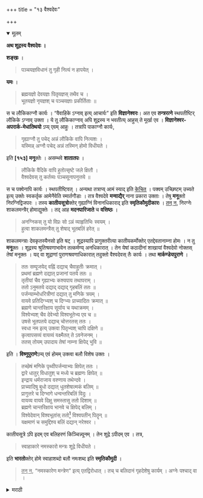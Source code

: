 +++
title = "१३ वैश्वदेवः"

+++

<details open><summary>मूलम्</summary>

**अथ शूद्रस्य वैश्वदेवः ।**

**शङ्खः** ।

> पञ्चयज्ञविधानं तु गृही नित्यं न हापयेत् ।

**यमः** ।

> ब्रह्मयज्ञो देवयज्ञः पितृयज्ञस् तथैव च ।  
भूतयज्ञो नृयज्ञश् च पञ्चयज्ञाः प्रकीर्तिताः ॥

स च लौकिकाग्नौ कार्यः । “वैवाहिके ऽग्नाव् इत्य् आचार्यः” इति **विज्ञानेश्वरः**। अत एव **तन्त्ररत्ने** स्थपतीष्टिर् लौकिके ऽग्नाव् उक्ता । ये तु लौकिकाग्नाव् अपि शूद्रस्य न भवतीत्य् आहुस् ते मूर्खा एव । **विज्ञानेश्वर-अपरार्क-मेधातिथयो** ऽप्य् एवम् आहुः । तत्रापि पाकाग्नौ कार्यः,

> गृह्याग्नौ तु पचेद् अन्नं लौकिके वापि नित्यशः ।  
यस्मिन्न् अग्नौ पचेद् अन्नं तस्मिन् होमो विधीयते ।

इति **[१५३]** **मनू**क्तेः । असम्भवे **शातातपः** ।

> लौकिके वैदिके वापि हुतोत्सृष्टे जले क्षितौ ।  
वैश्वदेवस् तु कर्तव्यः पञ्चसूनापनुत्तये ॥

स च पक्वेनापि कार्यः । स्थपतीष्टिवत् । अन्यथा तत्राप्य् आमं स्याद् इति <u>केचित्</u> । पक्वम् उच्छिष्टम् उच्यते इत्य् उक्तेः स्वकर्तृक आमेनैवेति स्मार्तगौडाः । तत्र वैश्वदेवे **मन्वाद्यैर्** नाना प्रकारा उक्ताः । तेषु **मनू**क्तो निरग्निद्विजपरः । तस्य **कातीयसूत्रो**क्तेर् गृह्याग्निं विनानधिकाराद् इति **स्मृतिकौमुदीकारः** । <u>तन् न</u>, निरग्नेः शाकलमन्त्रैर् होमाद्युक्तेः । तद् आह **मदनपारिजाते** च **वसिष्ठः** । 

> अनग्निकस् तु यो विप्रः सो ऽन्नं व्याहृतिभिः स्वयम् ।  
हुत्वा शाकलमन्त्रैस् तु शेषाद् भूतबलिं हरेत् ॥

शाकलमन्त्राः देवकृतस्यैनसो इति षट् । शूद्रस्यापि प्रागुक्तरीत्या कातीयकर्मोक्तेर् एतद्देवतानाम्ना होमः । न तु **मनू**क्तः । शूद्रस्य श्रुतिश्रवणाभावेन तत्कर्मण्य् अनधिकारात् । तेन येषां कठादीनां शाखायां वैश्वदेवो नोक्तस् तेषां मनूक्तः । यद् वा शूद्राणां पुराणश्रवणाधिकारात् तदुक्तो वैश्वदेवस् तैः कार्यः । तथा **मार्कण्डेयपुराणे** । 

> ततः सम्पूजयेद् वह्निं दद्याच् चैवाहुतीः क्रमात् ।  
प्रथमां ब्रह्मणे दद्यात् प्रजानां पतये ततः ॥  
तृतीयां चैव गृह्याभ्यः कश्यपाय तथापराम् ।  
ततो ऽनुमतये दद्याद् दद्याद् गृहबलिं ततः ॥  
पर्जन्याम्भोधरित्रीणां दद्यात् तु मणिके त्रयम् ।  
वायवे प्रतिदिग्भ्यश् च दिग्भ्यः प्राच्यादितः क्रमात् ॥  
ब्रह्मणे चान्तरिक्षाय सूर्याय च यथाक्रमम् ।  
विश्वेभ्यश् चैव देवेभ्यो विश्वभूतेभ्य एव च ॥  
उषसे भूतपतये दद्याच् चोत्तरतस् ततः ।  
स्वधा नम इत्य् उक्त्वा पितृभ्यश् चापि दक्षिणे ॥  
कृत्वापसव्यं वायव्यं यक्ष्मैतत् ते ऽवनेजनम् ।  
ततस् तोयम् उपादाय तेषां नाम्ना क्षिपेद् भुवि ॥ 

इति । **विष्णुपुराणे**ऽप्य् एवं होमम् उक्त्वा बलौ विशेष उक्तः ।

> तच्छेषं मणिके पृथ्वीपर्जन्याभ्यः क्षिपेत् ततः ।  
द्वारे धातुर् विधातुश् च मध्ये च ब्रह्मणः क्षिपेत् ॥  
इन्द्राय धर्मराजाय वरुणाय तथेन्दवे ।  
प्राच्यादिषु बुधो दद्यात् धुतशेषात्मकं बलिम् ॥  
प्रागुत्तरे च दिग्भागे धन्वन्तरिबलिं विदुः ।  
वायव्य वायवे दिक्षु समस्तासु ततो दिशाम् ॥  
ब्रह्मणे चान्तरिक्षाय भानवे च क्षिपेद् बलिम् ।  
विश्वेदेवान् विश्वभूतांस् ततो[^४६] विश्वपतीन् पितॄन् ॥  
यक्षमाणं च समुद्दिश्य बलिं दद्यान् नरेश्वर ।

[^४६]:
     प्- तपो

कातीयसूत्रे ऽपि इदम् एव बलिहरणं किञ्चिन्न्यूनम् । तेन शूद्रे ऽपीदम् एव । तत्र,

> स्वाहाकारे नमस्कारो मन्त्रः शूद्रे विधीयते ।

इति **भारतो**क्तेर् होमे स्वाहाशब्दो बलौ नमःशब्द इति **स्मृतिकौमुदी** । 

> <u>तन् न</u>, “नमस्कारेण मन्त्रेण” इत्य् एतद्विरोधात् । तच् च बलिदानं गृहदेशेषु कार्यम् । अग्नेः पश्चाद् वा ।
</details> 

<details><summary>मराठी</summary>

यानन्तर वैश्वदेव साङ्गतो. 

याविषयी शङ्ख ह्मणतो की,-" गृहस्थाने प्रतिदिनीं पञ्चमहायज्ञ चुकवू नयेत." पम्च यज्ञांविषयीं यम ह्मणतो-" ब्रह्मयज्ञ, देवयज्ञ, पितृयज्ञ, भूतयज्ञ; आणि मनुष्ययज्ञ याम्स पञ्चमहायज्ञ ह्मणतात. सर्वाम्स मिळून वैश्वदेव असें ह्मणावेम्. तो लौकिकानीम्न करावा. "वैवाहिकाङ्ग्नीत[^१] करावा, " असें आचार्याचे मत आहे असे विज्ञानेश्वर ह्मणतो. 

[^१]: वैवाहिक अमि" झणजे लमान विवाहहोम होतो त्या वेळी जो अमि सिद्ध करितात तो धर्मशाखा तही आजन्मपर्यत असावा असे साङ्गितले आहे. यास गृह्यामि अथवा स्माामि असें ह्मणतात. 

यासाठीच तन्त्ररणाम्त "स्थपतीष्टि लौकिकानीत करावी," असे साङ्गितले आहे. जे लौकिकानीतही शूद्राम्स वैश्वदेव करण्याचा अधिकार नाही असें ह्मणतात; ते केवळ मूर्खच होत. हे मीच प्र णतों असें नाहीं तर विज्ञानेश्वर, अपरार्क, मेधातिथि हेही असेच ह्मणतात. लौकिकानीत करणे तोही ज्यावर स्वयम्पाक केला असेल त्याम्त करावा; कारण, अग्निहोत्र्यान्नी श्री. ताग्नीत व इतरान्नी गृह्याग्नीत तोही नसल्यास लौकिकानीत नित्य वैश्वदेव करावा. परन्तु "ज्यावर पाक होतो त्याम्त न करितां अन्यत्र करूं नये,' असी मनुक्ति आहे. याच्या असम्भवीं शातातप ह्मणतो-"लौकिक किंवा वैदिकाग्नीत, उदकाम्त किंवा भूमीवर, पञ्चमूनादोषनिवारणार्थ वैश्वदेव करावा." तो पक्वान्नानेम्न करावा, नाहीपेक्षा " स्थपतीष्टिवत् ने.हि आमान्न ग्रहण होईल, " असे कित्येक ह्मणतात. पक्वान्नास उच्छिष्ट हटले आहे. ( पृ० ५३ पम्० २५ पहा. ) ह्मणून. "शूद्राने स्वतः आमानानेच करावा, "असे स्मार्तगाँड ह्मणतात. वैश्वदेवाचे प्रकार मन्वादिकान्नी अनेक साङ्गितले आहेत. त्याम्त मनूक्त पक्ष निरग्निद्विनपर आहे. " शूद्रास कातीयमूत्रानुसार कर्मे करण्यास साङ्गितले आहे" ह्मणून, " गृह्याग्नीवाञ्चून अधिकार सिद्ध होत नाही,' असे स्मृतिकौमुदीकर्ता म णतो, ते योग्य नाही. कारण, कातीयसूत्रानुसार वागणारा असून, तो निरग्नि असेल तर त्याला शाकलमन्त्रान्नी, होमादिक करण्यास साङ्गितले आहे. तम्न मदनपारिजाताम्त वसिष्ठ माङ्गतो - "जो ब्राह्मण निरग्निक असेल, त्याने स्वतः व्याहृति, व शाकलमन्त्रान्नी ह वन करून, हुतशेष अन्नान्तून भूतबलि द्यावा. " " देवकृतस्यैनसो०६" याम्स शा कलमन्त्र ह्मणतात. शूद्रामही पूर्वी माङ्गितल्या रीतीनं कातीयमूत्रानुसार कर्मे करण्यास माङ्गितले असून मन्त्रोच्चाराना अधिकार नाही ह्मणून, त्याने या देवताञ्च्या नामान्नी होम क रणे उचित आहे. मनुकथित पक्ष मात्र योग्य नाही. कारण, शूद्रास वेदश्रवण करण्याचा अधिकार नसल्याने तत्सम्बन्धी काचा अधिकार नाही. यावरून ज्या कठादिकाम्स स्वशाग्वैत वैश्वदेव उक्त नाही, त्याम्स मनुप्रोक्त विहित आहे. अथवा शूद्राम्स पुराणश्रवणा विकार आहे, यास्तव त्यान्नी पुराणोक्त वैश्वदेव करावा. तमम्च मार्कडेयपुराणाम्त " आचमनादि केल्यावर अग्निपूजन करून, क्रमाने आहुति द्याव्या." त्याञ्चे मन्त्र "ब्रह्मणे नमः १, प्रजापतये नमः २, गृह्याभ्यो नमः ३, कश्यपाय नमः ४, अनु. मतये नमः ५ या पाम्च अग्नीत घालाव्या. नन्तर गृहबलि द्यावा. तो - पर्जन्याय नमः । अम्भोभ्यो नमः । धरित्र्यै नमः या ३ मन्त्रान्नी मणिकाम्त ( मडक्याम्न ) देऊन वायवे नमः क्रमाने पूर्वादिक चार दिशाम आणि प्रतिदिशाम्म - ब्रह्मणे नमः । अन्तरिक्षाय नमः । सूर्याय नमः । विश्वभ्यो देवेभ्यो नमः । विश्वभूतेभ्यो नमः । उषसे नमः । भूतपतये नमः । उत्तरेस पितृभ्यः स्वधा नमः । 

दक्षिणेस; मग अपसव्य करून, वाय व्येस यक्ष्मतर्पण करावेम्. मग ज्याम्स आहुति दिल्या असतील, त्याञ्च्या नामाने भूमीवर उदक सोडावें," असा प्रयोग साङ्गितला आहे. विष्णुपुराणान्तही पूर्ववत् होम साङ्गून, बलि हरणाम्त विशेष साङ्गितला तो-"हुतशेषान्तून शेषान्नाने मणिकाम्त पृथ्वी, पर्नन्य, व उदक याम्स आहुति देऊन, द्वाराम्त धाता १, विधाता २, मध्ये ब्रह्मा, पूर्वेस इन्द्र, दक्षिणेस धर्मरान, पश्चिमेस वरुण, उत्तरेस चन्द्र, असा हुतशेष बलि देऊन, ईशान्येस धन्वन्तरि, वायव्येस वायु, ब्रह्मा, अन्तरिक्ष, सूर्य, विश्वेदेव, विश्वहुत, विश्वपति, पितर, व यक्ष्मा, याम्स उ. देशून बलि द्यावा. " कातीयसूत्रान्तही हेच बलिहरण काही कमी साङ्गितले आहे. यावरून शूद्रांसही हेच उक्त आहे. त्याम्त " स्वाहाशब्दस्थानी शूद्रास नमः शब्दाचे वि धान करितो, " असे भारतवचन आहे. यास्तव, “ होमाम्त स्वाहा शब्द व बलिहरणाम्त नमःशब्द योजावा," असे स्मृतिकौमुदीत साङ्गितले आहे; ते योग्य नाही. कारण "नमस्कारमन्त्रानं." (पृ० ५१ पम्० १६ ) या वचनाशी विरोध येतो झणून. ते बलिदान घरच्या एका प्रदेशाम्त किंवा अग्नीमागें करावेम्. इति वैश्वदेवविचारः॥ 

<details open><summary>मूलम्</summary>

**[१५५]**

**अथ प्रयोगः ।**

दर्भहस्तः आचम्य तूष्णीं प्राणान् आयम्य वा देशकालौ स्मृत्वा पञ्चसूनापनुत्तये परमेश्वरप्रीत्यर्थं वैश्वदेवं करिष्ये इति सङ्कल्प्य स्थण्डिलं सम्मृज्योपलिप्योल्लिख्याङ्गुष्ठानामिकाभ्यां मृदम् उद्धृत्याभ्युक्ष्य लौकिकाग्निं संस्थाप्य अग्नये नमः । 

> मुखं यः सर्वदेवानां हव्यभुक् कव्यभुक् तथा ।  
पितॄणां च नमस् तस्मै विष्णवे पावकात्मने ॥

इति सम्पूज्य पर्युक्ष्याग्नौ चरुपाकं कृत्वा गृहान्नेन तण्डुलैर् आज्यप्लुतैः फलैर् वा कुर्यात् । तद्द्रव्यम् अग्नौ निधायोद्वास्याभ्युक्ष्य हस्तेन घृतप्लुतं जुहुयात् । आहुतिर् द्वादशपर्वपूरिकाः । आमलकमात्रा वा । यथा । अग्नये नमः इदम् अग्नये न ममेति त्यागः । एवम् अग्रे ऽपि । वायवे नमः । सूर्याय नमः । प्रजापतये नमः । अग्नये नमः । ब्रह्मणे नमः । इति षट् । इति शाकलहोमः । अनुमतये नमः । विश्वेभ्यो देवेभ्यो नमः । अग्नये स्विष्टकृते नमः । इति । ततः पर्युक्ष्य विभूतिं धृत्वा नमस् कुर्यात् । **विज्ञानेश्वर** मते, 

> देवताभ्यः पितृभ्यश् च महायोगिभ्य एव च ।  
नमः स्वाहायै स्वधायै नित्यम् एव नमो नम 

इत्य् एतेन सकृद् होमः । नम इत्य् एव मन्त्रेण होम इत्य् <u>एके</u> । **मदनपारिजाते परिशिष्टे** ।

> शाकं वा यदि वा पत्रं मूलं वा यदि वा फलम् ।  
सङ्कल्पयेद् यदाहारे तेनाग्नौ जुहुयाद् अपि ॥

**व्यासः** ।

> जुहुयात् सर्पिषाभ्यक्तं तैलक्षारविवर्जितम् ।  
दध्यक्तं पयसाभ्यक्तं तदभावे ऽम्भसापि वा ॥

**चतुर्विंशतिमते** ।

> अलाभे येन केनापि फलशाकोदकादिभिः ।  
पयोदधिघृतैः कुर्याद् वैश्वदेवं स्रुवेण तु ॥  
हस्तेनामादिभिः कुर्याद् अद्भिर् अञ्जलिना जले ।

**इति देवयज्ञः ।**
</details> 

<details><summary>मराठी</summary>

आतां वैश्वदेवप्रयोग साङ्गतो. 

पवित्रहस्त असून, आचमन करून, तूष्णीं प्राणायाम करून,- पञ्चसूनापनुत्तये श्रीपरमेश्वरप्रीत्यर्थं वैश्वदेवं करिष्ये । असा सङ्कल्प करून, स्थण्डिलसम्मार्जन करून, त्यावर शेणपाणी शिम्पडून, उल्लेखन करून, अङ्गुष्ठ, व अनामिका यान्नी मृत्तिका उचलून उदकाने प्रोसून, तेथे लौकिकाग्नि स्थापून, "अग्नये नमः । 

> मुखं यः सर्वदेवानां हव्यभुक्कव्यभुक् तथा ।  
पितॄणां च नमस्तस्मै विष्णवे पावकात्मने ॥ १ ॥ 

याने त्याचे पूजन करून, अग्नीवर चरु करून, किंवा घराम्त शिजलेल्या अन्नाने किंवा आज्ययुक्त तान्दुळान्नी किंवा फलान्नी वैश्वदेव करावा. यापैकी में - होमद्रव्य घेतले असेल तें अग्नीवर ठेवून, खाली घेऊन, उदकानें प्रोक्षन, त्यास तूप लावून, उजव्या हाताने हवन करावेम्. आहुति व्यावी ती, अङ्गुष्ठावाञ्चून ४ अङ्गुलीवर राहील एवढ्या प्रमाणाची किंवा आवळ्याएवढी असावी. हवन करणे ते असे की,-"अग्नये नमः" या मन्त्राने हवन करून, "इदमग्नये नमः" ह्मणून त्याग करावा. असेम्च पुढेहि करावेम्. "वायवे नमः । सूर्याय नमः । प्रजापतये नमः । अग्नये नमः । ब्रह्मणे नमः।" या ६ मन्त्रान्नी हवन करावे. हा शाकलमन्त्रोक्त देवताहोम होय. पुढे पौराण- "ब्रह्मणे नमः । गृह्याभ्यो नमः । कश्यपाय नमः । अनुमतये नमः । विश्वेभ्यो देवेभ्यो नमः । अग्नये नमः । स्विष्टकृते नमः" । या ७ नी हवन करून, पुनः पर्युक्षण करून, विभूति धारण करून, अग्नीस नमस्कार करावा. विज्ञानेश्वरमती - 

> देवताभ्यः पितृभ्यश्च महायोगिभ्य एव च ॥  
नमः स्वाहायै स्वधायै नित्यमेव नमो नमः 

याने एकच वेळ होम करावा असे आहे. केवळ-"नमः'' याने हवन करावे असे कित्येक ह्मणतात. मदनपारिजाताम्त परिशिष्टान्त- "शाक, पत्र, मूल, फल, अथवा जे आपण, भोजनास सङ्कल्पित असेल, त्याने वैश्वदेव करावा," अमें साङ्गितले आहे. अन्नहोमा विषयी व्यास ह्मणतो,-"ज्याचे हवन करणार ते अन्न तेलकट नसावे व क्षार[^२] वगैरे नसून तूप, त्याच्या अभावी दहीम्, किंवा दृध, याञ्च्या अभावी उदक यान्नी युक्त असावे.' चतुर्विंशतिमताम्त "अन्न न मिळल्याम जे मिळेल त्याने, अथवा फल, शाक, उदक, दूध, दही, तूप, यान्नी वैश्वदेव करावा. 

[^२]: "क्षार" या शब्दाचा खारट, असा अर्थ होतो. परन्तु गार्यनारायणाने-"वाटाणे, चवळ्या, उडी. ६, मूग, मसुरा, पावटे व तीळ इत्यादिकोस क्षारसंशा आहे," साङ्गितले आहे. याविषयी मामलाय. नए० सू०१०. ८ म०१ यावरची वृत्ति पहा.

प्रवाही द्रव्य असेल तर खुल्यान्नम्, व अन्नादि असल्यास हस्ताने हवन करावम्. पूर्वोक्त द्रव्य न मिळाल्यास उदकाने वैश्वदेव करावा. तसा कर्तव्य असल्यास पूर्वोक्त मन्त्रोच्चार कम्न आञ्जळीने पाणी घेऊन, ते पा. ण्याम्त सोडावेम्. अग्नीवर करूं नये" 
एथपर्यम्त देवयज्ञ झाला. 
इति देवयज्ञः ॥

</details> 